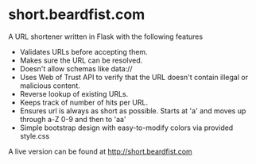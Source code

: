 # short.beardfist.com
A URL shortener written in Flask with the following features
 - Validates URLs before accepting them.
 - Makes sure the URL can be resolved.
 - Doesn't allow schemas like data://
 - Uses Web of Trust API to verify that the URL doesn't contain illegal or malicious content.
 - Reverse lookup of existing URLs.
 - Keeps track of number of hits per URL.
 - Ensures url is always as short as possible. Starts at 'a' and moves up through a-Z 0-9 and then to 'aa'
 - Simple bootstrap design with easy-to-modify colors via provided style.css

A live version can be found at http://short.beardfist.com
